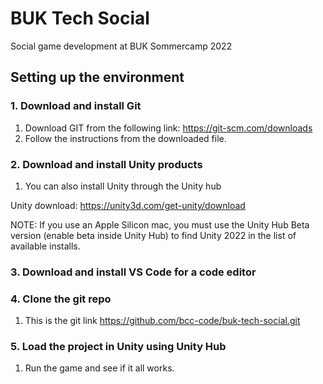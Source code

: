 # BUK Tech Social

Social game development at BUK Sommercamp 2022

## Setting up the environment

### 1. Download and install Git  
1. Download GIT from the following link: https://git-scm.com/downloads
2. Follow the instructions from the downloaded file.


### 2. Download and install Unity products
1. You can also install Unity through the Unity hub
 
Unity download: https://unity3d.com/get-unity/download 

NOTE: If you use an Apple Silicon mac, you must use the Unity Hub Beta version (enable beta inside Unity Hub) to find Unity 2022 in the list of available installs.

### 3. Download and install VS Code for a code editor
### 4. Clone the git repo
1. This is the git link https://github.com/bcc-code/buk-tech-social.git
### 5. Load the project in Unity using Unity Hub
1. Run the game and see if it all works.
